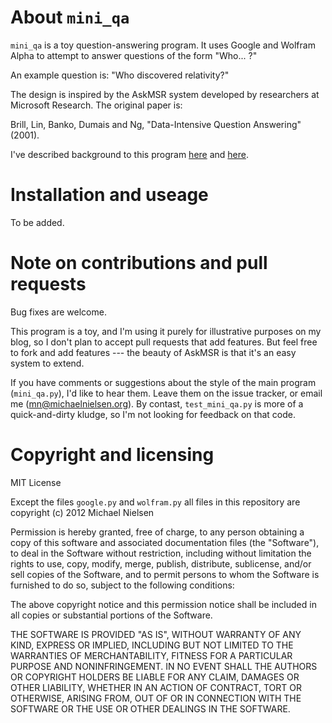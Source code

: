 # About `mini_qa`

`mini_qa` is a toy question-answering program.  It uses Google and
Wolfram Alpha to attempt to answer questions of the form "Who... ?"

An example question is: "Who discovered relativity?"

The design is inspired by the AskMSR system developed by researchers
at Microsoft Research.  The original paper is:

Brill, Lin, Banko, Dumais and Ng, "Data-Intensive Question
Answering" (2001).

I've described background to this program
[here](http://www.michaelnielsen.org/ddi/how-to-answer-a-question-a-simple-system/)
and
[here](http://www.michaelnielsen.org/ddi/using-evaluation-to-improve-our-question-answering-system/).

# Installation and useage

To be added.

# Note on contributions and pull requests

Bug fixes are welcome.

This program is a toy, and I'm using it purely for illustrative
purposes on my blog, so I don't plan to accept pull requests that add
features.  But feel free to fork and add features --- the beauty of
AskMSR is that it's an easy system to extend. 

If you have comments or suggestions about the style of the main
program (`mini_qa.py`), I'd like to hear them.  Leave them on the
issue tracker, or email me (mn@michaelnielsen.org).  By contast,
`test_mini_qa.py` is more of a quick-and-dirty kludge, so I'm not
looking for feedback on that code.

# Copyright and licensing

MIT License

Except the files `google.py` and `wolfram.py` all files in this
repository are copyright (c) 2012 Michael Nielsen

Permission is hereby granted, free of charge, to any person
obtaining a copy of this software and associated documentation files
(the "Software"), to deal in the Software without restriction,
including without limitation the rights to use, copy, modify, merge,
publish, distribute, sublicense, and/or sell copies of the Software,
and to permit persons to whom the Software is furnished to do so,
subject to the following conditions:

The above copyright notice and this permission notice shall be
included in all copies or substantial portions of the Software.

THE SOFTWARE IS PROVIDED "AS IS", WITHOUT WARRANTY OF ANY KIND,
EXPRESS OR IMPLIED, INCLUDING BUT NOT LIMITED TO THE WARRANTIES OF
MERCHANTABILITY, FITNESS FOR A PARTICULAR PURPOSE AND
NONINFRINGEMENT. IN NO EVENT SHALL THE AUTHORS OR COPYRIGHT HOLDERS BE
LIABLE FOR ANY CLAIM, DAMAGES OR OTHER LIABILITY, WHETHER IN AN ACTION
OF CONTRACT, TORT OR OTHERWISE, ARISING FROM, OUT OF OR IN CONNECTION
WITH THE SOFTWARE OR THE USE OR OTHER DEALINGS IN THE SOFTWARE.
